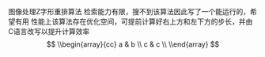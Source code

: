 图像处理Z字形重排算法
检索能力有限，搜不到该算法因此写了一个能运行的，希望有用
性能上该算法存在优化空间，可提前计算好右上方和左下方的步长，并由C语言改写以提升计算效率
$$
   \\begin{array}{cc}
     a & b \\
     c & c \\
   \\end{array}
$$
